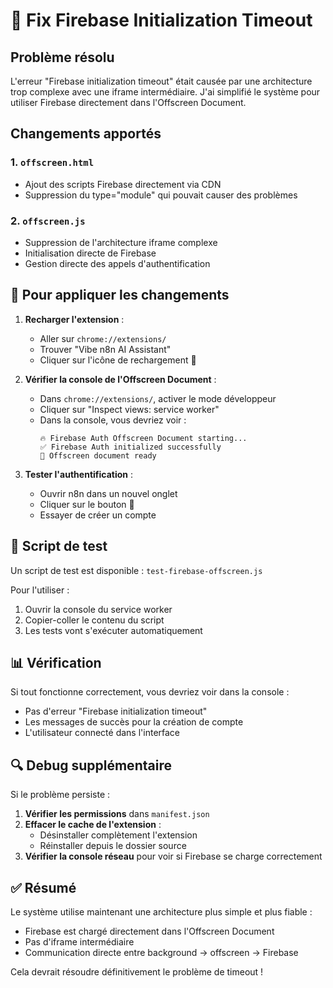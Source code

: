 # 🔧 Fix Firebase Initialization Timeout

## Problème résolu

L'erreur "Firebase initialization timeout" était causée par une architecture trop complexe avec une iframe intermédiaire. J'ai simplifié le système pour utiliser Firebase directement dans l'Offscreen Document.

## Changements apportés

### 1. `offscreen.html`
- Ajout des scripts Firebase directement via CDN
- Suppression du type="module" qui pouvait causer des problèmes

### 2. `offscreen.js`
- Suppression de l'architecture iframe complexe
- Initialisation directe de Firebase
- Gestion directe des appels d'authentification

## 🚀 Pour appliquer les changements

1. **Recharger l'extension** :
   - Aller sur `chrome://extensions/`
   - Trouver "Vibe n8n AI Assistant"
   - Cliquer sur l'icône de rechargement 🔄

2. **Vérifier la console de l'Offscreen Document** :
   - Dans `chrome://extensions/`, activer le mode développeur
   - Cliquer sur "Inspect views: service worker"
   - Dans la console, vous devriez voir :
     ```
     🔥 Firebase Auth Offscreen Document starting...
     ✅ Firebase Auth initialized successfully
     📱 Offscreen document ready
     ```

3. **Tester l'authentification** :
   - Ouvrir n8n dans un nouvel onglet
   - Cliquer sur le bouton 🤖
   - Essayer de créer un compte

## 🧪 Script de test

Un script de test est disponible : `test-firebase-offscreen.js`

Pour l'utiliser :
1. Ouvrir la console du service worker
2. Copier-coller le contenu du script
3. Les tests vont s'exécuter automatiquement

## 📊 Vérification

Si tout fonctionne correctement, vous devriez voir dans la console :
- Pas d'erreur "Firebase initialization timeout"
- Les messages de succès pour la création de compte
- L'utilisateur connecté dans l'interface

## 🔍 Debug supplémentaire

Si le problème persiste :

1. **Vérifier les permissions** dans `manifest.json`
2. **Effacer le cache de l'extension** :
   - Désinstaller complètement l'extension
   - Réinstaller depuis le dossier source
3. **Vérifier la console réseau** pour voir si Firebase se charge correctement

## ✅ Résumé

Le système utilise maintenant une architecture plus simple et plus fiable :
- Firebase est chargé directement dans l'Offscreen Document
- Pas d'iframe intermédiaire
- Communication directe entre background → offscreen → Firebase

Cela devrait résoudre définitivement le problème de timeout ! 